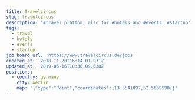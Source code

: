 ```yaml
---
title: Travelcircus
slug: travelcircus
description: '#travel platfom, also for #hotels and #events. #startup'
tags:
  - travel
  - hotels
  - events
  - startup
job_board_url: 'https://www.travelcircus.de/jobs'
created_at: '2018-11-20T16:14:01.931Z'
updated_at: '2019-06-16T10:36:09.638Z'
positions:
  - country: germany
    city: berlin
    map: '{"type":"Point","coordinates":[13.3541097,52.5639598]}'
---
```


